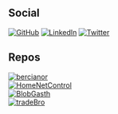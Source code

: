 ## Social
[![GitHub](https://img.shields.io/github/followers/bercianor?label=Follow%20me%21&labelColor=171515&style=plastic&logo=github&logoColor=white&color=yellow)](https://github.com/bercianor)
[![LinkedIn](https://img.shields.io/badge/Ruben_Berciano-0E76A8?style=plastic&logo=linkedin&logoColor=white)](https://www.linkedin.com/comm/mynetwork/discovery-see-all?usecase=PEOPLE_FOLLOWS&followMember=rubenberciano)
[![Twitter](https://img.shields.io/badge/bercianor-1DA1F2?style=plastic&logo=twitter&logoColor=white)](https://twitter.com/intent/user?screen_name=bercianor)

## Repos
[![bercianor](https://img.shields.io/github/stars/bercianor?affiliations=OWNER%2CCOLLABORATOR&label=%23bercianor%20All%20Stars&style=social)](https://github.com/bercianor)
</br>
[![HomeNetControl](https://img.shields.io/github/stars/bercianor/HomeNetControl?label=HomeNetControl&style=social)](https://github.com/bercianor/HomeNetControl)
</br>
[![BlobGasth](https://img.shields.io/github/stars/bercianor/blobgasth?label=BlobGasth&style=social)](https://github.com/bercianor/blobgasth)
</br>
[![tradeBro](https://img.shields.io/github/stars/bercianor/tradebro?label=tradeBro%20(soon)&style=social)](https://github.com/bercianor/tradebro)
